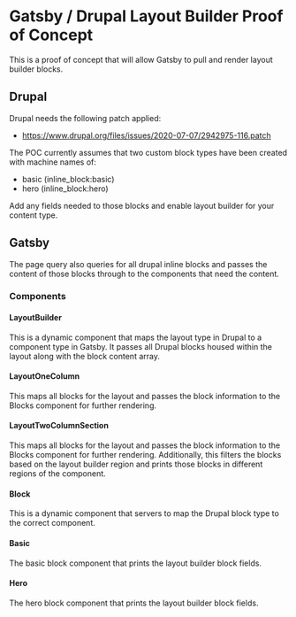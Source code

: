 # Gatsby / Drupal Layout Builder Proof of Concept

This is a proof of concept that will allow Gatsby to pull and render layout builder blocks.

## Drupal
Drupal needs the following patch applied:
- https://www.drupal.org/files/issues/2020-07-07/2942975-116.patch

The POC currently assumes that two custom block types have been created with machine names of:
- basic (inline_block:basic)
- hero (inline_block:hero)

Add any fields needed to those blocks and enable layout builder for your content type.

## Gatsby

The page query also queries for all drupal inline blocks and passes the content of those blocks through to the
components that need the content.

### Components
#### LayoutBuilder
This is a dynamic component that maps the layout type in Drupal to a component type in Gatsby.
It passes all Drupal blocks housed within the layout along with the block content array.

#### LayoutOneColumn
This maps all blocks for the layout and passes the block information to the Blocks component for further rendering.

#### LayoutTwoColumnSection
This maps all blocks for the layout and passes the block information to the Blocks component for further rendering.
Additionally, this filters the blocks based on the layout builder region and prints those blocks in different regions of
the component.

#### Block
This is a dynamic component that servers to map the Drupal block type to the correct component.

#### Basic
The basic block component that prints the layout builder block fields.

#### Hero
The hero block component that prints the layout builder block fields.
